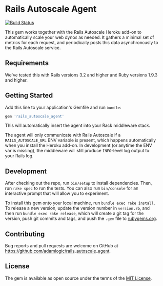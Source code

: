 # Rails Autoscale Agent

[![Build Status](https://travis-ci.org/adamlogic/rails_autoscale_agent.svg?branch=master)](https://travis-ci.org/adamlogic/rails_autoscale_agent)

This gem works together with the Rails Autoscale Heroku add-on
to automatically scale your web dynos as needed.
It gathers a minimal set of metrics for each request,
and periodically posts this data asynchronously to the Rails Autoscale service.

## Requirements

We've tested this with Rails versions 3.2 and higher and Ruby versions 1.9.3 and higher.

## Getting Started

Add this line to your application's Gemfile and run `bundle`:

```ruby
gem 'rails_autoscale_agent'
```

This will automatically insert the agent into your Rack middleware stack.

The agent will only communicate with Rails Autoscale if a `RAILS_AUTOSCALE_URL` ENV variable is present,
which happens automatically when you install the Heroku add-on.
In development (or anytime the ENV var is missing), the middleware will still produce
`INFO`-level log output to your Rails log.

## Development

After checking out the repo, run `bin/setup` to install dependencies.
Then, run `rake spec` to run the tests.
You can also run `bin/console` for an interactive prompt that will allow you to experiment.

To install this gem onto your local machine, run `bundle exec rake install`.
To release a new version, update the version number in `version.rb`,
and then run `bundle exec rake release`, which will create a git tag for the version,
push git commits and tags, and push the `.gem` file to [rubygems.org](https://rubygems.org).

## Contributing

Bug reports and pull requests are welcome on GitHub at https://github.com/adamlogic/rails_autoscale_agent.

## License

The gem is available as open source under the terms of the [MIT License](http://opensource.org/licenses/MIT).
